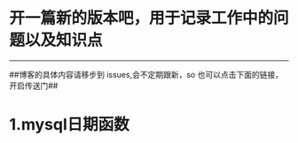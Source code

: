 # **开一篇新的版本吧，用于记录工作中的问题以及知识点**

------

##博客的具体内容请移步到 issues,会不定期跟新，so  也可以点击下面的链接，开启传送门##

 # 1.mysql日期函数
